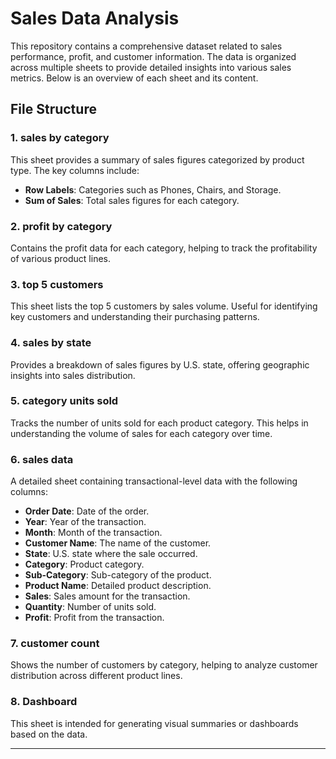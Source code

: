 # Sales Data Analysis

This repository contains a comprehensive dataset related to sales performance, profit, and customer information. The data is organized across multiple sheets to provide detailed insights into various sales metrics. Below is an overview of each sheet and its content.

## File Structure

### 1. **sales by category**
This sheet provides a summary of sales figures categorized by product type. The key columns include:
- **Row Labels**: Categories such as Phones, Chairs, and Storage.
- **Sum of Sales**: Total sales figures for each category.

### 2. **profit by category**
Contains the profit data for each category, helping to track the profitability of various product lines.

### 3. **top 5 customers**
This sheet lists the top 5 customers by sales volume. Useful for identifying key customers and understanding their purchasing patterns.

### 4. **sales by state**
Provides a breakdown of sales figures by U.S. state, offering geographic insights into sales distribution.

### 5. **category units sold**
Tracks the number of units sold for each product category. This helps in understanding the volume of sales for each category over time.

### 6. **sales data**
A detailed sheet containing transactional-level data with the following columns:
- **Order Date**: Date of the order.
- **Year**: Year of the transaction.
- **Month**: Month of the transaction.
- **Customer Name**: The name of the customer.
- **State**: U.S. state where the sale occurred.
- **Category**: Product category.
- **Sub-Category**: Sub-category of the product.
- **Product Name**: Detailed product description.
- **Sales**: Sales amount for the transaction.
- **Quantity**: Number of units sold.
- **Profit**: Profit from the transaction.

### 7. **customer count**
Shows the number of customers by category, helping to analyze customer distribution across different product lines.

### 8. **Dashboard**
This sheet is intended for generating visual summaries or dashboards based on the data.

---
